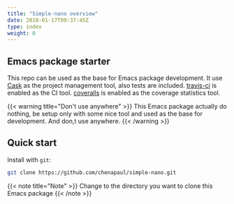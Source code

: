 ```yaml
---
title: "Simple-nano overview"
date: 2018-01-17T09:37:45Z
type: index
weight: 0
---
```


## Emacs package starter

This repo can be used as the base for Emacs package development. It use [Cask](http://cask.readthedocs.io) as the project management tool, also tests are included.
[travis-ci](https://travis-ci.org/chenapaul/simple-nano) is enabled as the CI tool.
[coveralls](https://coveralls.io/github/chenapaul/simple-nano?branch=master) is enabled as the coverage statistics tool.

{{< warning title="Don't use anywhere" >}}
This Emacs package actually do nothing, be setup only with some nice tool and used as the base for development. And don,t use anywhere.
{{< /warning >}}

## Quick start

Install with `git`:

```sh
git clone https://github.com/chenapaul/simple-nano.git
```

{{< note title="Note" >}}
Change to the directory you want to clone this Emacs package
{{< /note >}}
